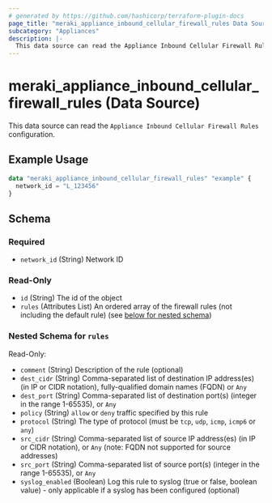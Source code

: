 ```yaml
---
# generated by https://github.com/hashicorp/terraform-plugin-docs
page_title: "meraki_appliance_inbound_cellular_firewall_rules Data Source - terraform-provider-meraki"
subcategory: "Appliances"
description: |-
  This data source can read the Appliance Inbound Cellular Firewall Rules configuration.
---
```


# meraki_appliance_inbound_cellular_firewall_rules (Data Source)

This data source can read the `Appliance Inbound Cellular Firewall Rules` configuration.

## Example Usage

```terraform
data "meraki_appliance_inbound_cellular_firewall_rules" "example" {
  network_id = "L_123456"
}
```

<!-- schema generated by tfplugindocs -->
## Schema

### Required

- `network_id` (String) Network ID

### Read-Only

- `id` (String) The id of the object
- `rules` (Attributes List) An ordered array of the firewall rules (not including the default rule) (see [below for nested schema](#nestedatt--rules))

<a id="nestedatt--rules"></a>
### Nested Schema for `rules`

Read-Only:

- `comment` (String) Description of the rule (optional)
- `dest_cidr` (String) Comma-separated list of destination IP address(es) (in IP or CIDR notation), fully-qualified domain names (FQDN) or `Any`
- `dest_port` (String) Comma-separated list of destination port(s) (integer in the range 1-65535), or `Any`
- `policy` (String) `allow` or `deny` traffic specified by this rule
- `protocol` (String) The type of protocol (must be `tcp`, `udp`, `icmp`, `icmp6` or `any`)
- `src_cidr` (String) Comma-separated list of source IP address(es) (in IP or CIDR notation), or `Any` (note: FQDN not supported for source addresses)
- `src_port` (String) Comma-separated list of source port(s) (integer in the range 1-65535), or `Any`
- `syslog_enabled` (Boolean) Log this rule to syslog (true or false, boolean value) - only applicable if a syslog has been configured (optional)
